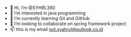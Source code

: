 - 👋 Hi, I’m @SYHRL360
- 👀 I’m interested in java programming
- 🌱 I’m currently learning Git and GitHub
- 💞️ I’m looking to collaborate on spring framework project
- 📫 this is my email not.syahrul@outlook.co.id

<!---
SYHRL360/SYHRL360 is a ✨ special ✨ repository because its `README.md` (this file) appears on your GitHub profile.
You can click the Preview link to take a look at your changes.
--->
